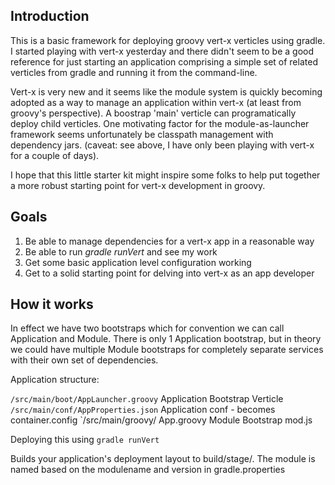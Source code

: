 ## Introduction

This is a basic framework for deploying groovy vert-x verticles using gradle. I started playing with vert-x yesterday and there didn't seem to be a good reference for just starting an application comprising a simple set of related verticles from gradle and running it from the command-line.

Vert-x is very new and it seems like the module system is quickly becoming adopted as a way to manage an application within vert-x (at least from groovy's perspective). A boostrap 'main' verticle can programatically deploy child verticles. One motivating factor for the module-as-launcher framework seems unfortunately be classpath management with dependency jars.  (caveat: see above, I have only been playing with vert-x for a couple of days).

I hope that this little starter kit might inspire some folks to help put together a more robust starting point for vert-x development in groovy.



## Goals
1. Be able to manage dependencies for a vert-x app in a reasonable way
2. Be able to run *gradle runVert* and see my work
3. Get some basic application level configuration working
4. Get to a solid starting point for delving into vert-x as an app developer


## How it works

In effect we have two bootstraps which for convention we can call Application and Module.
There is only 1 Application bootstrap, but in theory we could have multiple Module bootstraps for completely separate services with their own set of dependencies.

Application structure:
	
 `/src/main/boot/AppLauncher.groovy`  Application Bootstrap Verticle
 `/src/main/conf/AppProperties.json`  Application conf - becomes container.config
 `/src/main/groovy/
 				App.groovy	Module Bootstrap
 				mod.js
				<Verticles>
				<other classes>
 
 Deploying this using
 `gradle runVert`
 
 Builds your application's deployment layout to build/stage/. The module is named based on the modulename and version in gradle.properties
 
 


